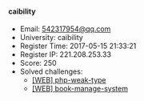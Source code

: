 #### caibility  

* Email: 542317954@qq.com  
* University: caibility  
* Register Time: 2017-05-15 21:33:21  
* Register IP: 221.208.253.33  
* Score: 250  
* Solved challenges: 
  * [[WEB] php-weak-type](https://github.com/SniperOJ/Challenges/blob/master/web/php-weak-type.json)  
  * [[WEB] book-manage-system](https://github.com/SniperOJ/Challenges/blob/master/web/book-manage-system.json)  
